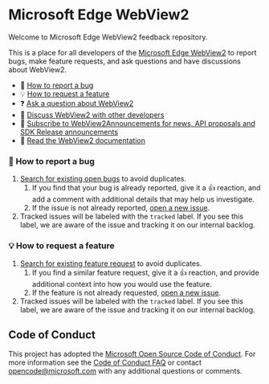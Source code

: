 # Microsoft Edge WebView2

Welcome to Microsoft Edge WebView2 feedback repository.

This is a place for all developers of the [Microsoft Edge WebView2](https://aka.ms/webview) to report bugs, make feature requests, and ask questions and have discussions about WebView2.

- 🐞 [How to report a bug](#-how-to-report-a-bug)
- 💡 [How to request a feature](#-how-to-request-a-feature)
- ❓ [Ask a question about WebView2](https://github.com/MicrosoftEdge/WebView2Feedback/discussions/new?category=q-a)
- 💬 [Discuss WebView2 with other developers](https://github.com/MicrosoftEdge/WebView2Feedback/discussions)
- 📣 [Subscribe to WebView2Announcements for news, API proposals and SDK Release announcements](https://github.com/MicrosoftEdge/WebView2Announcements)
- 📖 [Read the WebView2 documentation](https://aka.ms/webview)


### 🐞 How to report a bug

1. [Search for existing open bugs](https://github.com/MicrosoftEdge/WebView2Feedback/issues?q=is%3Aissue+is%3Aopen+label%3Abug) to avoid duplicates.
    1. If you find that your bug is already reported, give it a 👍 reaction, and add a comment with additional details that may help us investigate.
    1. If the issue is not already reported, [open a new issue](https://github.com/MicrosoftEdge/WebView2Feedback/issues/new/choose).
1. Tracked issues will be labeled with the `tracked` label. If you see this label, we are aware of the issue and tracking it on our internal backlog.

### 💡 How to request a feature

1. [Search for existing feature request](https://github.com/MicrosoftEdge/WebView2Feedback/issues?q=is%3Aissue+is%3Aopen+label%3A%22feature+request%22) to avoid duplicates.
    1. If you find a similar feature request, give it a 👍 reaction, and provide additional context into how you would use the feature.
    2. If the feature is not already requested, [open a new issue](https://github.com/MicrosoftEdge/WebView2Feedback/issues/new/choose).
1. Tracked issues will be labeled with the `tracked` label. If you see this label, we are aware of the issue and tracking it on our internal backlog.

## Code of Conduct
This project has adopted the [Microsoft Open Source Code of Conduct](https://opensource.microsoft.com/codeofconduct/). For more information see the [Code of Conduct FAQ](https://opensource.microsoft.com/codeofconduct/faq/) or contact [opencode@microsoft.com](mailto:opencode@microsoft.com) with any additional questions or comments.
